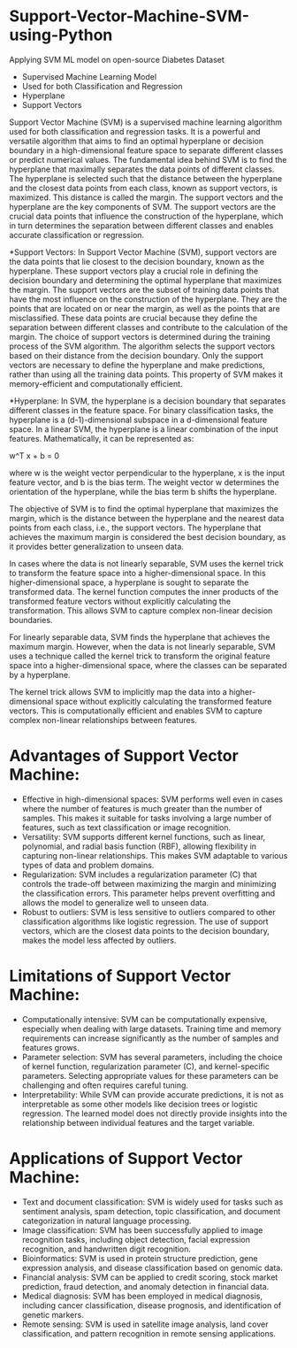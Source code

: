 # Support-Vector-Machine-SVM-using-Python
Applying SVM ML model on open-source Diabetes Dataset

*	Supervised Machine Learning Model
*	Used for both Classification and Regression
* Hyperplane
*	Support Vectors

Support Vector Machine (SVM) is a supervised machine learning algorithm used for both classification and regression tasks. It is a powerful and versatile algorithm that aims to find an optimal hyperplane or decision boundary in a high-dimensional feature space to separate different classes or predict numerical values.
The fundamental idea behind SVM is to find the hyperplane that maximally separates the data points of different classes. The hyperplane is selected such that the distance between the hyperplane and the closest data points from each class, known as support vectors, is maximized. This distance is called the margin. The support vectors and the hyperplane are the key components of SVM. The support vectors are the crucial data points that influence the construction of the hyperplane, which in turn determines the separation between different classes and enables accurate classification or regression.
 
*Support Vectors: In Support Vector Machine (SVM), support vectors are the data points that lie closest to the decision boundary, known as the hyperplane. These support vectors play a crucial role in defining the decision boundary and determining the optimal hyperplane that maximizes the margin.
The support vectors are the subset of training data points that have the most influence on the construction of the hyperplane. They are the points that are located on or near the margin, as well as the points that are misclassified. These data points are crucial because they define the separation between different classes and contribute to the calculation of the margin.
The choice of support vectors is determined during the training process of the SVM algorithm. The algorithm selects the support vectors based on their distance from the decision boundary. Only the support vectors are necessary to define the hyperplane and make predictions, rather than using all the training data points. This property of SVM makes it memory-efficient and computationally efficient.

*Hyperplane: In SVM, the hyperplane is a decision boundary that separates different classes in the feature space. For binary classification tasks, the hyperplane is a (d-1)-dimensional subspace in a d-dimensional feature space.
In a linear SVM, the hyperplane is a linear combination of the input features. Mathematically, it can be represented as:

w^T x + b = 0

where w is the weight vector perpendicular to the hyperplane, x is the input feature vector, and b is the bias term. The weight vector w determines the orientation of the hyperplane, while the bias term b shifts the hyperplane.

The objective of SVM is to find the optimal hyperplane that maximizes the margin, which is the distance between the hyperplane and the nearest data points from each class, i.e., the support vectors. The hyperplane that achieves the maximum margin is considered the best decision boundary, as it provides better generalization to unseen data.

In cases where the data is not linearly separable, SVM uses the kernel trick to transform the feature space into a higher-dimensional space. In this higher-dimensional space, a hyperplane is sought to separate the transformed data. The kernel function computes the inner products of the transformed feature vectors without explicitly calculating the transformation. This allows SVM to capture complex non-linear decision boundaries.

For linearly separable data, SVM finds the hyperplane that achieves the maximum margin. However, when the data is not linearly separable, SVM uses a technique called the kernel trick to transform the original feature space into a higher-dimensional space, where the classes can be separated by a hyperplane.

The kernel trick allows SVM to implicitly map the data into a higher-dimensional space without explicitly calculating the transformed feature vectors. This is computationally efficient and enables SVM to capture complex non-linear relationships between features.

# Advantages of Support Vector Machine:
*	Effective in high-dimensional spaces: SVM performs well even in cases where the number of features is much greater than the number of samples. This makes it suitable for tasks involving a large number of features, such as text classification or image recognition.
*	Versatility: SVM supports different kernel functions, such as linear, polynomial, and radial basis function (RBF), allowing flexibility in capturing non-linear relationships. This makes SVM adaptable to various types of data and problem domains.
*	Regularization: SVM includes a regularization parameter (C) that controls the trade-off between maximizing the margin and minimizing the classification errors. This parameter helps prevent overfitting and allows the model to generalize well to unseen data.
*	Robust to outliers: SVM is less sensitive to outliers compared to other classification algorithms like logistic regression. The use of support vectors, which are the closest data points to the decision boundary, makes the model less affected by outliers.

# Limitations of Support Vector Machine:
*	Computationally intensive: SVM can be computationally expensive, especially when dealing with large datasets. Training time and memory requirements can increase significantly as the number of samples and features grows.
*	Parameter selection: SVM has several parameters, including the choice of kernel function, regularization parameter (C), and kernel-specific parameters. Selecting appropriate values for these parameters can be challenging and often requires careful tuning.
*	Interpretability: While SVM can provide accurate predictions, it is not as interpretable as some other models like decision trees or logistic regression. The learned model does not directly provide insights into the relationship between individual features and the target variable.

# Applications of Support Vector Machine:
*	Text and document classification: SVM is widely used for tasks such as sentiment analysis, spam detection, topic classification, and document categorization in natural language processing.
*	Image classification: SVM has been successfully applied to image recognition tasks, including object detection, facial expression recognition, and handwritten digit recognition.
*	Bioinformatics: SVM is used in protein structure prediction, gene expression analysis, and disease classification based on genomic data.
*	Financial analysis: SVM can be applied to credit scoring, stock market prediction, fraud detection, and anomaly detection in financial data.
*	Medical diagnosis: SVM has been employed in medical diagnosis, including cancer classification, disease prognosis, and identification of genetic markers.
*	Remote sensing: SVM is used in satellite image analysis, land cover classification, and pattern recognition in remote sensing applications.
